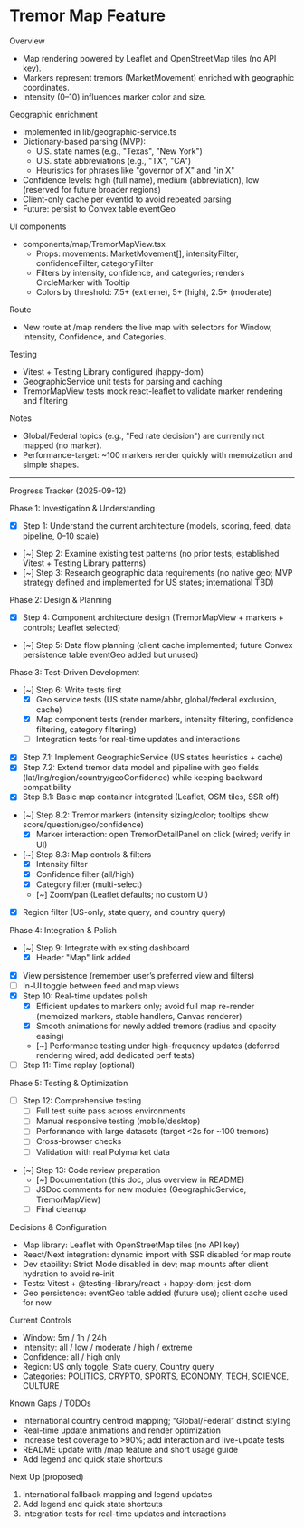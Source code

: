 # Tremor Map Feature

Overview

- Map rendering powered by Leaflet and OpenStreetMap tiles (no API key).
- Markers represent tremors (MarketMovement) enriched with geographic coordinates.
- Intensity (0–10) influences marker color and size.

Geographic enrichment

- Implemented in lib/geographic-service.ts
- Dictionary-based parsing (MVP):
  - U.S. state names (e.g., "Texas", "New York")
  - U.S. state abbreviations (e.g., "TX", "CA")
  - Heuristics for phrases like "governor of X" and "in X"
- Confidence levels: high (full name), medium (abbreviation), low (reserved for future broader regions)
- Client-only cache per eventId to avoid repeated parsing
- Future: persist to Convex table eventGeo

UI components

- components/map/TremorMapView.tsx
  - Props: movements: MarketMovement[], intensityFilter, confidenceFilter, categoryFilter
  - Filters by intensity, confidence, and categories; renders CircleMarker with Tooltip
  - Colors by threshold: 7.5+ (extreme), 5+ (high), 2.5+ (moderate)

Route

- New route at /map renders the live map with selectors for Window, Intensity, Confidence, and Categories.

Testing

- Vitest + Testing Library configured (happy-dom)
- GeographicService unit tests for parsing and caching
- TremorMapView tests mock react-leaflet to validate marker rendering and filtering

Notes

- Global/Federal topics (e.g., "Fed rate decision") are currently not mapped (no marker).
- Performance-target: ~100 markers render quickly with memoization and simple shapes.

---

Progress Tracker (2025-09-12)

Phase 1: Investigation & Understanding

- [x] Step 1: Understand the current architecture (models, scoring, feed, data pipeline, 0–10 scale)
- [~] Step 2: Examine existing test patterns (no prior tests; established Vitest + Testing Library patterns)
- [~] Step 3: Research geographic data requirements (no native geo; MVP strategy defined and implemented for US states; international TBD)

Phase 2: Design & Planning

- [x] Step 4: Component architecture design (TremorMapView + markers + controls; Leaflet selected)
- [~] Step 5: Data flow planning (client cache implemented; future Convex persistence table eventGeo added but unused)

Phase 3: Test-Driven Development

- [~] Step 6: Write tests first
  - [x] Geo service tests (US state name/abbr, global/federal exclusion, cache)
  - [x] Map component tests (render markers, intensity filtering, confidence filtering, category filtering)
  - [ ] Integration tests for real-time updates and interactions
- [x] Step 7.1: Implement GeographicService (US states heuristics + cache)
- [x] Step 7.2: Extend tremor data model and pipeline with geo fields (lat/lng/region/country/geoConfidence) while keeping backward compatibility
- [x] Step 8.1: Basic map container integrated (Leaflet, OSM tiles, SSR off)
- [~] Step 8.2: Tremor markers (intensity sizing/color; tooltips show score/question/geo/confidence)
  - [x] Marker interaction: open TremorDetailPanel on click (wired; verify in UI)
- [~] Step 8.3: Map controls & filters
  - [x] Intensity filter
  - [x] Confidence filter (all/high)
  - [x] Category filter (multi-select)
  - [~] Zoom/pan (Leaflet defaults; no custom UI)
- [x] Region filter (US-only, state query, and country query)

Phase 4: Integration & Polish

- [~] Step 9: Integrate with existing dashboard
  - [x] Header "Map" link added
- [x] View persistence (remember user’s preferred view and filters)
- [ ] In-UI toggle between feed and map views
- [x] Step 10: Real-time updates polish
  - [x] Efficient updates to markers only; avoid full map re-render (memoized markers, stable handlers, Canvas renderer)
  - [x] Smooth animations for newly added tremors (radius and opacity easing)
  - [~] Performance testing under high-frequency updates (deferred rendering wired; add dedicated perf tests)
- [ ] Step 11: Time replay (optional)

Phase 5: Testing & Optimization

- [ ] Step 12: Comprehensive testing
  - [ ] Full test suite pass across environments
  - [ ] Manual responsive testing (mobile/desktop)
  - [ ] Performance with large datasets (target <2s for ~100 tremors)
  - [ ] Cross-browser checks
  - [ ] Validation with real Polymarket data
- [~] Step 13: Code review preparation
  - [~] Documentation (this doc, plus overview in README)
  - [ ] JSDoc comments for new modules (GeographicService, TremorMapView)
  - [ ] Final cleanup

Decisions & Configuration

- Map library: Leaflet with OpenStreetMap tiles (no API key)
- React/Next integration: dynamic import with SSR disabled for map route
- Dev stability: Strict Mode disabled in dev; map mounts after client hydration to avoid re-init
- Tests: Vitest + @testing-library/react + happy-dom; jest-dom
- Geo persistence: eventGeo table added (future use); client cache used for now

Current Controls

- Window: 5m / 1h / 24h
- Intensity: all / low / moderate / high / extreme
- Confidence: all / high only
- Region: US only toggle, State query, Country query
- Categories: POLITICS, CRYPTO, SPORTS, ECONOMY, TECH, SCIENCE, CULTURE

Known Gaps / TODOs

- International country centroid mapping; “Global/Federal” distinct styling
- Real-time update animations and render optimization
- Increase test coverage to >90%; add interaction and live-update tests
- README update with /map feature and short usage guide
- Add legend and quick state shortcuts

Next Up (proposed)

1. International fallback mapping and legend updates
2. Add legend and quick state shortcuts
3. Integration tests for real-time updates and interactions
